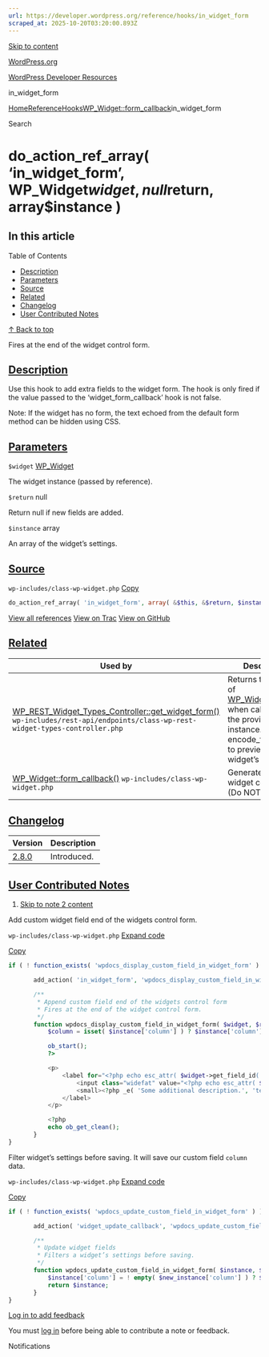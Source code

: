 ```yaml
---
url: https://developer.wordpress.org/reference/hooks/in_widget_form
scraped_at: 2025-10-20T03:20:00.893Z
---
```


[Skip to content](https://developer.wordpress.org/reference/hooks/in_widget_form/#wp--skip-link--target)

[WordPress.org](https://wordpress.org/)

[WordPress Developer Resources](https://developer.wordpress.org/)

in\_widget\_form


[Home](https://developer.wordpress.org/)[Reference](https://developer.wordpress.org/reference/)[Hooks](https://developer.wordpress.org/reference/hooks/)[WP\_Widget::form\_callback](https://developer.wordpress.org/reference/classes/wp_widget/form_callback/)in\_widget\_form

Search

# do\_action\_ref\_array( ‘in\_widget\_form’, WP\_Widget$widget, null$return, array$instance )

## In this article

Table of Contents

- [Description](https://developer.wordpress.org/reference/hooks/in_widget_form/#description)
- [Parameters](https://developer.wordpress.org/reference/hooks/in_widget_form/#parameters)
- [Source](https://developer.wordpress.org/reference/hooks/in_widget_form/#source)
- [Related](https://developer.wordpress.org/reference/hooks/in_widget_form/#related)
- [Changelog](https://developer.wordpress.org/reference/hooks/in_widget_form/#changelog)
- [User Contributed Notes](https://developer.wordpress.org/reference/hooks/in_widget_form/#user-contributed-notes)

[↑ Back to top](https://developer.wordpress.org/reference/hooks/in_widget_form/#wp--skip-link--target)

Fires at the end of the widget control form.

## [Description](https://developer.wordpress.org/reference/hooks/in_widget_form/\#description)

Use this hook to add extra fields to the widget form. The hook is only fired if the value passed to the ‘widget\_form\_callback’ hook is not false.

Note: If the widget has no form, the text echoed from the default form method can be hidden using CSS.

## [Parameters](https://developer.wordpress.org/reference/hooks/in_widget_form/\#parameters)

`$widget` [WP\_Widget](https://developer.wordpress.org/reference/classes/wp_widget/)

The widget instance (passed by reference).

`$return` null

Return null if new fields are added.

`$instance` array

An array of the widget’s settings.

## [Source](https://developer.wordpress.org/reference/hooks/in_widget_form/\#source)

`wp-includes/class-wp-widget.php`
[Copy](https://developer.wordpress.org/reference/hooks/in_widget_form/#)

```php
do_action_ref_array( 'in_widget_form', array( &$this, &$return, $instance ) );

```

[View all references](https://developer.wordpress.org/reference/files/wp-includes/class-wp-widget.php/) [View on Trac](https://core.trac.wordpress.org/browser/tags/6.8.3/src/wp-includes/class-wp-widget.php#L553) [View on GitHub](https://github.com/WordPress/wordpress-develop/blob/6.8.3/src/wp-includes/class-wp-widget.php#L553-L553)

## [Related](https://developer.wordpress.org/reference/hooks/in_widget_form/\#related)

| Used by | Description |
| --- | --- |
| [WP\_REST\_Widget\_Types\_Controller::get\_widget\_form()](https://developer.wordpress.org/reference/classes/wp_rest_widget_types_controller/get_widget_form/) `wp-includes/rest-api/endpoints/class-wp-rest-widget-types-controller.php` | Returns the output of [WP\_Widget::form()](https://developer.wordpress.org/reference/classes/wp_widget/form/) when called with the provided instance. Used by encode\_form\_data() to preview a widget’s form. |
| [WP\_Widget::form\_callback()](https://developer.wordpress.org/reference/classes/wp_widget/form_callback/) `wp-includes/class-wp-widget.php` | Generates the widget control form (Do NOT override). |

## [Changelog](https://developer.wordpress.org/reference/hooks/in_widget_form/\#changelog)

| Version | Description |
| --- | --- |
| [2.8.0](https://developer.wordpress.org/reference/since/2.8.0/) | Introduced. |

## [User Contributed Notes](https://developer.wordpress.org/reference/hooks/in_widget_form/\#user-contributed-notes)

1. [Skip to note 2 content](https://developer.wordpress.org/reference/hooks/in_widget_form/#comment-content-4291)



Add custom widget field end of the widgets control form.





`wp-includes/class-wp-widget.php`
[Expand code](https://developer.wordpress.org/reference/hooks/in_widget_form/#)

[Copy](https://developer.wordpress.org/reference/hooks/in_widget_form/#)




```php
if ( ! function_exists( 'wpdocs_display_custom_field_in_widget_form' ) ) {

       add_action( 'in_widget_form', 'wpdocs_display_custom_field_in_widget_form', 10, 3 );

       /**
        * Append custom field end of the widgets control form
        * Fires at the end of the widget control form.
        */
       function wpdocs_display_custom_field_in_widget_form( $widget, $return, $instance ) {
           $column = isset( $instance['column'] ) ? $instance['column'] : '';

           ob_start();
           ?>

           <p>
               <label for="<?php echo esc_attr( $widget->get_field_id( 'itclan_bs_grid_class' ) ) ?>"><?php _e( 'Column Label', 'text_domain' ) ?>
                   <input class="widefat" value="<?php echo esc_attr( $column ) ?>" id="<?php echo esc_attr( $widget->get_field_id( 'column' ) ) ?>" name="<?php echo esc_attr( $widget->get_field_name( 'column' ) ) ?>" type="text" />
                   <small><?php _e( 'Some additional description.', 'text_domain' ) ?></small>
               </label>
           </p>

           <?php
           echo ob_get_clean();
       }
}
```





Filter widget’s settings before saving. It will save our custom field `column` data.





`wp-includes/class-wp-widget.php`
[Expand code](https://developer.wordpress.org/reference/hooks/in_widget_form/#)

[Copy](https://developer.wordpress.org/reference/hooks/in_widget_form/#)




```php
if ( ! function_exists( 'wpdocs_update_custom_field_in_widget_form' ) ) {

       add_action( 'widget_update_callback', 'wpdocs_update_custom_field_in_widget_form', 10, 2 );

       /**
        * Update widget fields
        * Filters a widget’s settings before saving.
        */
       function wpdocs_update_custom_field_in_widget_form( $instance, $new_instance ) {
           $instance['column'] = ! empty( $new_instance['column'] ) ? $new_instance['column'] : '';
           return $instance;
       }
}
```







[Log in to add feedback](https://login.wordpress.org/?redirect_to=https%3A%2F%2Fdeveloper.wordpress.org%2Freference%2Fhooks%2Fin_widget_form%2F%3Freplytocom%3D4291%23feedback-editor-4291)


You must [log in](https://login.wordpress.org/?redirect_to=https%3A%2F%2Fdeveloper.wordpress.org%2Freference%2Fhooks%2Fin_widget_form%2F) before being able to contribute a note or feedback.

Notifications